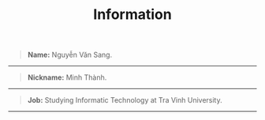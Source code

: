 ﻿---
layout: post
title: "Information"
description: Code is all....
image: 'images/avt.jpg'
category: 'Life'
tags:
- Life
twitter_text: Code is all...
introduction: Minh Thành
---

>**Name:** Nguyễn Văn Sang.
---
>**Nickname:** Minh Thành.
---
>**Job:** Studying Informatic Technology at Tra Vinh University.
---
